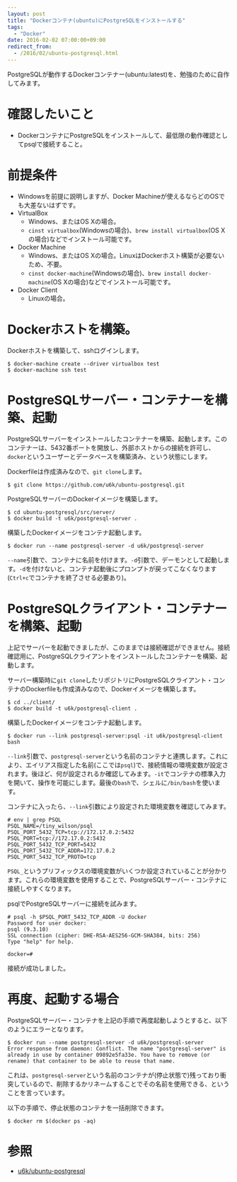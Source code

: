 ```yaml
---
layout: post
title: "Dockerコンテナ(ubuntu)にPostgreSQLをインストールする"
tags:
  - "Docker"
date: 2016-02-02 07:00:00+09:00
redirect_from:
  - /2016/02/ubuntu-postgresql.html
---
```


PostgreSQLが動作するDockerコンテナー(ubuntu:latest)を、勉強のために自作してみます。

<!-- more -->

# 確認したいこと

* DockerコンテナにPostgreSQLをインストールして、最低限の動作確認としてpsqlで接続すること。

# 前提条件

* Windowsを前提に説明しますが、Docker Machineが使えるならどのOSでも大差ないはずです。
* VirtualBox
    * Windows、またはOS Xの場合。
    * `cinst virtualbox`(Windowsの場合)、`brew install virtualbox`(OS Xの場合)などでインストール可能です。
* Docker Machine
    * Windows、またはOS Xの場合。LinuxはDockerホスト構築が必要ないため、不要。
    * `cinst docker-machine`(Windowsの場合)、`brew install docker-machine`(OS Xの場合)などでインストール可能です。
* Docker Client
    * Linuxの場合。

# Dockerホストを構築。

Dockerホストを構築して、sshログインします。

```
$ docker-machine create --driver virtualbox test
$ docker-machine ssh test
```

# PostgreSQLサーバー・コンテナーを構築、起動

PostgreSQLサーバーをインストールしたコンテナーを構築、起動します。このコンテナーは、5432番ポートを開放し、外部ホストからの接続を許可し、`docker`というユーザーとデータベースを構築済み、という状態にします。

Dockerfileは作成済みなので、`git clone`します。

```
$ git clone https://github.com/u6k/ubuntu-postgresql.git
```

PostgreSQLサーバーのDockerイメージを構築します。

```
$ cd ubuntu-postgresql/src/server/
$ docker build -t u6k/postgresql-server .
```

構築したDockerイメージをコンテナ起動します。

```
$ docker run --name postgresql-server -d u6k/postgresql-server
```

`--name`引数で、コンテナに名前を付けます。`-d`引数で、デーモンとして起動します。`-d`を付けないと、コンテナ起動後にプロンプトが戻ってこなくなります(`Ctrl+c`でコンテナを終了させる必要あり)。

# PostgreSQLクライアント・コンテナーを構築、起動

上記でサーバーを起動できましたが、このままでは接続確認ができません。接続確認用に、PostgreSQLクライアントをインストールしたコンテナーを構築、起動します。

サーバー構築時に`git clone`したリポジトリにPostgreSQLクライアント・コンテナのDockerfileも作成済みなので、Dockerイメージを構築します。

```
$ cd ../client/
$ docker build -t u6k/postgresql-client .
```

構築したDockerイメージをコンテナ起動します。

```
$ docker run --link postgresql-server:psql -it u6k/postgresql-client bash
```

`--link`引数で、`postgresql-server`という名前のコンテナと連携します。これにより、エイリアス指定した名前(ここでは`psql`)で、接続情報の環境変数が設定されます。後ほど、何が設定されるか確認してみます。`-it`でコンテナの標準入力を開いて、操作を可能にします。最後の`bash`で、シェルに`/bin/bash`を使います。

コンテナに入ったら、`--link`引数により設定された環境変数を確認してみます。

```
# env | grep PSQL
PSQL_NAME=/tiny_wilson/psql
PSQL_PORT_5432_TCP=tcp://172.17.0.2:5432
PSQL_PORT=tcp://172.17.0.2:5432
PSQL_PORT_5432_TCP_PORT=5432
PSQL_PORT_5432_TCP_ADDR=172.17.0.2
PSQL_PORT_5432_TCP_PROTO=tcp
```

`PSQL_`というプリフィックスの環境変数がいくつか設定されていることが分かります。これらの環境変数を使用することで、PostgreSQLサーバー・コンテナに接続しやすくなります。

psqlでPostgreSQLサーバーに接続を試みます。

```
# psql -h $PSQL_PORT_5432_TCP_ADDR -U docker
Password for user docker:
psql (9.3.10)
SSL connection (cipher: DHE-RSA-AES256-GCM-SHA384, bits: 256)
Type "help" for help.

docker=#
```

接続が成功しました。

# 再度、起動する場合

PostgreSQLサーバー・コンテナを上記の手順で再度起動しようとすると、以下のようにエラーとなります。

```
$ docker run --name postgresql-server -d u6k/postgresql-server
Error response from daemon: Conflict. The name "postgresql-server" is already in use by container 09892e5fa33e. You have to remove (or rename) that container to be able to reuse that name.
```

これは、`postgresql-server`という名前のコンテナが(停止状態で)残っており衝突しているので、削除するかリネームすることでその名前を使用できる、ということを言っています。

以下の手順で、停止状態のコンテナを一括削除できます。

```
$ docker rm $(docker ps -aq)
```

# 参照

* [u6k/ubuntu-postgresql](https://github.com/u6k/ubuntu-postgresql)
